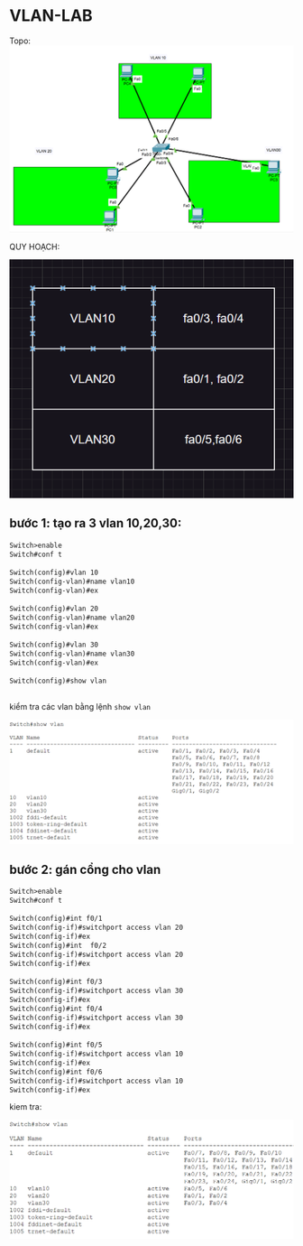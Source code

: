 # VLAN-LAB

Topo:
![hình](../images/14_topo.png)


QUY HOẠCH:

![hinh ](../images/8_quy_hoach.png)

## bước 1: tạo ra 3 vlan 10,20,30:

```
Switch>enable
Switch#conf t

Switch(config)#vlan 10
Switch(config-vlan)#name vlan10
Switch(config-vlan)#ex

Switch(config)#vlan 20
Switch(config-vlan)#name vlan20
Switch(config-vlan)#ex

Switch(config)#vlan 30
Switch(config-vlan)#name vlan30
Switch(config-vlan)#ex

Switch(config)#show vlan
            
```

kiểm tra các vlan bằng lệnh ```show vlan```

![hình ](../images/12_showvlan.png)

## bước 2: gán cổng cho vlan

```
Switch>enable
Switch#conf t

Switch(config)#int f0/1
Switch(config-if)#switchport access vlan 20
Switch(config-if)#ex
Switch(config)#int  f0/2
Switch(config-if)#switchport access vlan 20
Switch(config-if)#ex

Switch(config)#int f0/3
Switch(config-if)#switchport access vlan 30
Switch(config-if)#ex
Switch(config)#int f0/4
Switch(config-if)#switchport access vlan 30
Switch(config-if)#ex

Switch(config)#int f0/5
Switch(config-if)#switchport access vlan 10
Switch(config-if)#ex
Switch(config)#int f0/6
Switch(config-if)#switchport access vlan 10
Switch(config-if)#ex

```

kiem tra: 

![hình ](../images/13_show%20_vlan.png)

